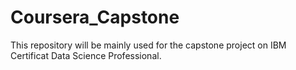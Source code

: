 # Coursera_Capstone
This repository will be mainly used for the capstone project on IBM Certificat Data Science Professional.

